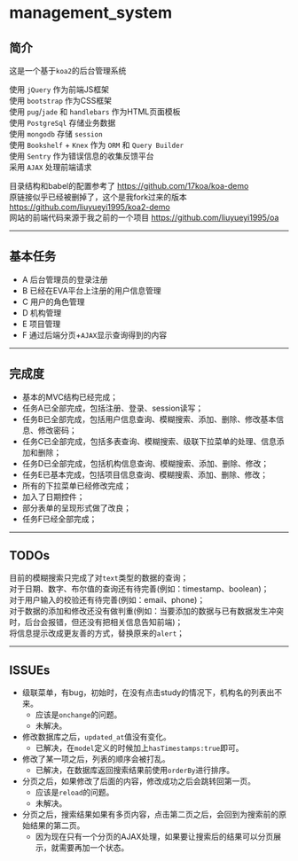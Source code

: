 # management_system 
## 简介
这是一个基于`koa2`的后台管理系统 

使用 `jQuery` 作为前端JS框架  
使用 `bootstrap` 作为CSS框架  
使用 `pug`/`jade` 和 `handlebars` 作为HTML页面模板  
使用 `PostgreSql` 存储业务数据   
使用 `mongodb` 存储 `session`   
使用 `Bookshelf` + `Knex` 作为 `ORM` 和 `Query Builder`  
使用 `Sentry` 作为错误信息的收集反馈平台   
采用 `AJAX` 处理前端请求     

目录结构和babel的配置参考了 https://github.com/17koa/koa-demo   
原链接似乎已经被删掉了，这个是我fork过来的版本 https://github.com/liuyueyi1995/koa2-demo    
网站的前端代码来源于我之前的一个项目  https://github.com/liuyueyi1995/oa 

---
## 基本任务  

- A 后台管理员的登录注册  
- B 已经在EVA平台上注册的用户信息管理  
- C 用户的角色管理  
- D 机构管理  
- E 项目管理  
- F 通过后端分页+`AJAX`显示查询得到的内容  

---
## 完成度  

- 基本的MVC结构已经完成；  
- 任务A已全部完成，包括注册、登录、session读写；  
- 任务B已全部完成，包括用户信息查询、模糊搜索、添加、删除、修改基本信息、修改密码；  
- 任务C已全部完成，包括多表查询、模糊搜索、级联下拉菜单的处理、信息添加和删除；  
- 任务D已全部完成，包括机构信息查询、模糊搜索、添加、删除、修改；  
- 任务E已基本完成，包括项目信息查询、模糊搜索、添加、删除、修改； 
- 所有的下拉菜单已经修改完成；  
- 加入了日期控件；  
- 部分表单的呈现形式做了改良；  
- 任务F已经全部完成；  

--- 
## TODOs   
目前的模糊搜索只完成了对`text`类型的数据的查询；   
对于日期、数字、布尔值的查询还有待完善(例如：timestamp、boolean)；  
对于用户输入的校验还有待完善(例如：email、phone)；  
对于数据的添加和修改还没有做判重(例如：当要添加的数据与已有数据发生冲突时，后台会报错，但还没有把相关信息告知前端)；     
将信息提示改成更友善的方式，替换原来的`alert`；    

---
## ISSUEs  

- 级联菜单，有bug，初始时，在没有点击study的情况下，机构名的列表出不来。 
  + 应该是`onchange`的问题。 
  + 未解决。 
- 修改数据库之后，`updated_at`值没有变化。  
  + 已解决，在`model`定义的时候加上`hasTimestamps:true`即可。  
- 修改了某一项之后，列表的顺序会被打乱。  
  + 已解决，在数据库返回搜索结果前使用`orderBy`进行排序。  
- 分页之后，如果修改了后面的内容，修改成功之后会跳转回第一页。 
  + 应该是`reload`的问题。 
  + 未解决。
- 分页之后，搜索结果如果有多页内容，点击第二页之后，会回到为搜索前的原始结果的第二页。 
  + 因为现在只有一个分页的AJAX处理，如果要让搜索后的结果可以分页展示，就需要再加一个状态。